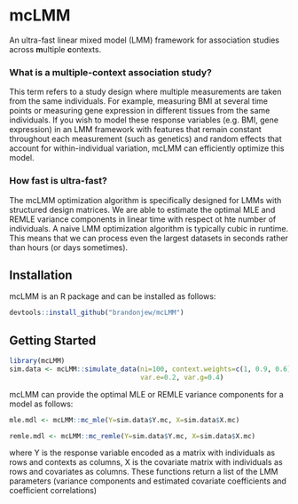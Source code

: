 # mcLMM

An ultra-fast linear mixed model (LMM) framework for association studies across **m**ultiple **c**ontexts.

### What is a multiple-context association study?

This term refers to a study design where multiple measurements are taken from the same individuals. For example, measuring BMI at several time points or measuring gene expression in different tissues from the same individuals. If you wish to model these response variables (e.g. BMI, gene expression) in an LMM framework with features that remain constant throughout each measurement (such as genetics) and random effects that account for within-individual variation, mcLMM can efficiently optimize this model.

### How fast is ultra-fast?

The mcLMM optimization algorithm is specifically designed for LMMs with structured design matrices. We are able to estimate the optimal MLE and REMLE variance components in linear time with respect ot hte number of individuals. A naive LMM optimization algorithm is typically cubic in runtime. This means that we can process even the largest datasets in seconds rather than hours (or days sometimes). 

## Installation

mcLMM is an R package and can be installed as follows:

```r
devtools::install_github("brandonjew/mcLMM")
```

## Getting Started

```r
library(mcLMM)
sim.data <- mcLMM::simulate_data(ni=100, context.weights=c(1, 0.9, 0.6),
                                 var.e=0.2, var.g=0.4)
```

mcLMM can provide the optimal MLE or REMLE variance components for a model as follows:

```r
mle.mdl <- mcLMM::mc_mle(Y=sim.data$Y.mc, X=sim.data$X.mc)
```

```r
remle.mdl <- mcLMM::mc_remle(Y=sim.data$Y.mc, X=sim.data$X.mc)
```

where Y is the response variable encoded as a matrix with individuals as rows and contexts as columns, X is the covariate matrix with individuals as rows and covariates as columns. These functions return a list of the LMM parameters (variance components and estimated covariate coefficients and coefficient correlations)
